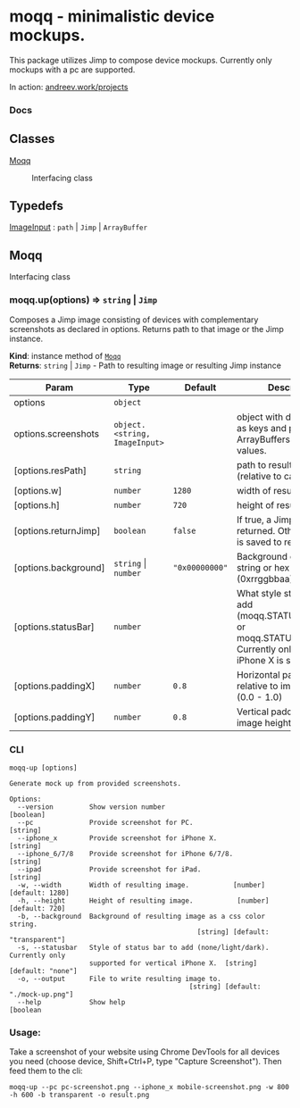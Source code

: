 # moqq - minimalistic device mockups.
This package utilizes Jimp to compose device mockups. Currently only mockups with a pc are supported.

In action: <a href="https://andreev.work/projects" target="_blank">andreev.work/projects</a>
### Docs
## Classes

<dl>
<dt><a href="#Moqq">Moqq</a></dt>
<dd><p>Interfacing class</p>
</dd>
</dl>

## Typedefs

<dl>
<dt><a href="#ImageInput">ImageInput</a> : <code>path</code> | <code>Jimp</code> | <code>ArrayBuffer</code></dt>
<dd></dd>
</dl>

<a name="Moqq"></a>

## Moqq
Interfacing class

<a name="Moqq+up"></a>

### moqq.up(options) ⇒ <code>string</code> \| <code>Jimp</code>
Composes a Jimp image consisting of devices with 
complementary screenshots as declared in options.
Returns path to that image or the Jimp instance.

**Kind**: instance method of [<code>Moqq</code>](#Moqq)  
**Returns**: <code>string</code> \| <code>Jimp</code> - Path to resulting image or resulting Jimp instance  

| Param | Type | Default | Description |
| --- | --- | --- | --- |
| options | <code>object</code> |  |  |
| options.screenshots | <code>object.&lt;string, ImageInput&gt;</code> |  | object with deviceNames as keys and paths, ArrayBuffers or Jimps as values. |
| [options.resPath] | <code>string</code> |  | path to resulting image (relative to caller location). |
| [options.w] | <code>number</code> | <code>1280</code> | width of resulting image. |
| [options.h] | <code>number</code> | <code>720</code> | height of resulting image. |
| [options.returnJimp] | <code>boolean</code> | <code>false</code> | If true, a Jimp instance is returned. Otherwise image is saved to resPath. |
| [options.background] | <code>string</code> \| <code>number</code> | <code>&quot;0x00000000&quot;</code> | Background color as css string or hex number (0xrrggbbaa). |
| [options.statusBar] | <code>number</code> | <code></code> | What style status bar to add (moqq.STATUSBAR_LIGHT or moqq.STATUSBAR_DARK). Currently only vertical iPhone X is  supported. |
| [options.paddingX] | <code>number</code> | <code>0.8</code> | Horizontal padding relative to image width (0.0 - 1.0) |
| [options.paddingY] | <code>number</code> | <code>0.8</code> | Vertical padding relative to image height (0.0 - 1.0) |

<a name="ImageInput"></a>


### CLI
```
moqq-up [options]

Generate mock up from provided screenshots.

Options:
  --version         Show version number                                [boolean]
  --pc              Provide screenshot for PC.                          [string]
  --iphone_x        Provide screenshot for iPhone X.                    [string]
  --iphone_6/7/8    Provide screenshot for iPhone 6/7/8.                [string]
  --ipad            Provide screenshot for iPad.                        [string]
  -w, --width       Width of resulting image.           [number] [default: 1280]
  -h, --height      Height of resulting image.           [number] [default: 720]
  -b, --background  Background of resulting image as a css color string.
                                               [string] [default: "transparent"]
  -s, --statusbar   Style of status bar to add (none/light/dark). Currently only
                    supported for vertical iPhone X.  [string] [default: "none"]
  -o, --output      File to write resulting image to.
                                             [string] [default: "./mock-up.png"]
  --help            Show help                                          [boolean
```
### Usage:
Take a screenshot of your website using Chrome DevTools for all devices you need (choose device, Shift+Ctrl+P, type "Capture Screenshot").
Then feed them to the cli:

`moqq-up --pc pc-screenshot.png --iphone_x mobile-screenshot.png -w 800 -h 600 -b transparent -o result.png`
